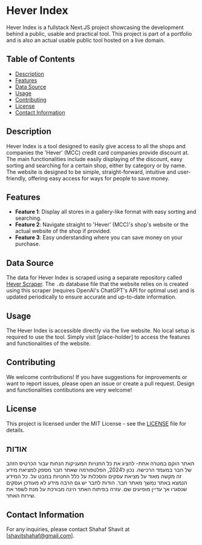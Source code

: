 # Hever Index

Hever Index is a fullstack Next.JS project showcasing the development behind a public, usable and practical tool. This project is part of a portfolio and is also an actual usable public tool hosted on a live domain.

## Table of Contents

- [Description](#description)
- [Features](#features)
- [Data Source](#data-source)
- [Usage](#usage)
- [Contributing](#contributing)
- [License](#license)
- [Contact Information](#contact-information)

## Description

Hever Index is a tool designed to easily give access to all the shops and companies the 'Hever' (MCC) credit card companies provide discount at. The main functionalities include easily displaying of the discount, easy sorting and searching for a certain shop, either by category or by name. The website is designed to be simple, straight-forward, intuitive and user-friendly, offering easy access for ways for people to save money.

## Features

- **Feature 1**: Display all stores in a gallery-like format with easy sorting and searching.
- **Feature 2**: Navigate straight to 'Hever' (MCC)'s shop's website or the actual website of the shop if provided.
- **Feature 3**: Easy understanding where you can save money on your purchase.

## Data Source

The data for Hever Index is scraped using a separate repository called [Hever Scraper](https://github.com/ShahafShavit/hever-scraper). The `.db` database file that the website relies on is created using this scraper (requires OpenAI's ChatGPT's API for optimal use) and is updated periodically to ensure accurate and up-to-date information.

## Usage

The Hever Index is accessible directly via the live website. No local setup is required to use the tool. Simply visit [place-holder] to access the features and functionalities of the website.

## Contributing

We welcome contributions! If you have suggestions for improvements or want to report issues, please open an issue or create a pull request.
Design and functionalities contibutions are very welcome!

## License

This project is licensed under the MIT License - see the [LICENSE](LICENSE) file for details.

## אודות
האתר הוקם במטרה אחת- להציג את כל החנויות המעניקות הנחות עבור הכרטיס הזהב של חבר במעמד הרכישה. נכון ל2024, הפלטפורמה שאתר חבר מספק למציאת מידע זה מקשה מאוד על מציאת עסקים והסכלות על כלל החנויות במבט על.
כל המידע הנמצא באתר נמשך מאתר חבר. הודות לחבר יש גם הרבה מידע לא מעודכן ועסקים שנסגרו אך עדיין מופיעים שם. עזרה בפיתוח האתר הינה מבורכת על מנת לשפר את שירות האתר.

## Contact Information

For any inquiries, please contact Shahaf Shavit at [shavitshahaf@gmail.com].

